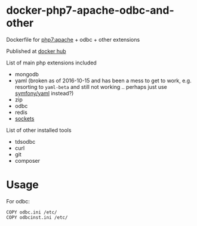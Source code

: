 # docker-php7-apache-odbc-and-other
Dockerfile for [php7:apache](https://hub.docker.com/_/php/) + odbc + other extensions

Published at [docker hub](https://hub.docker.com/r/shadiakiki1986/php7-apache-odbc-and-other/)

List of main php extensions included
* mongodb
* yaml (broken as of 2016-10-15 and has been a mess to get to work, e.g. resorting to `yaml-beta` and still not working .. perhaps just use [symfony/yaml](https://github.com/symfony/yaml) instead?)
* zip
* odbc
* redis
* [sockets](http://php.net/manual/en/book.sockets.php)

List of other installed tools
* tdsodbc
* curl
* git
* composer

# Usage
For odbc:
```
COPY odbc.ini /etc/
COPY odbcinst.ini /etc/
```
